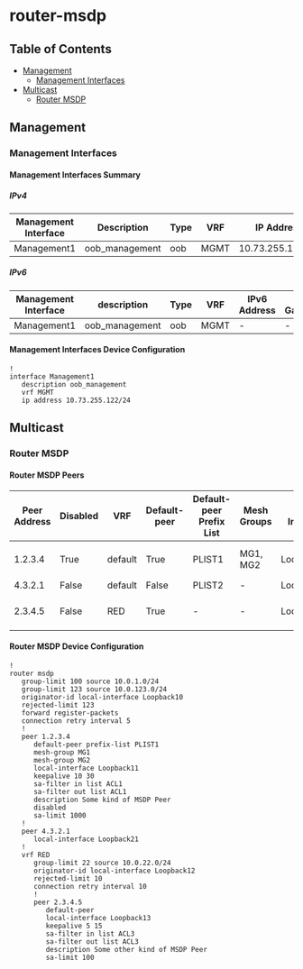 # router-msdp

## Table of Contents

- [Management](#management)
  - [Management Interfaces](#management-interfaces)
- [Multicast](#multicast)
  - [Router MSDP](#router-msdp)

## Management

### Management Interfaces

#### Management Interfaces Summary

##### IPv4

| Management Interface | Description | Type | VRF | IP Address | Gateway |
| -------------------- | ----------- | ---- | --- | ---------- | ------- |
| Management1 | oob_management | oob | MGMT | 10.73.255.122/24 | 10.73.255.2 |

##### IPv6

| Management Interface | description | Type | VRF | IPv6 Address | IPv6 Gateway |
| -------------------- | ----------- | ---- | --- | ------------ | ------------ |
| Management1 | oob_management | oob | MGMT | - | - |

#### Management Interfaces Device Configuration

```eos
!
interface Management1
   description oob_management
   vrf MGMT
   ip address 10.73.255.122/24
```

## Multicast

### Router MSDP

#### Router MSDP Peers

| Peer Address | Disabled | VRF | Default-peer | Default-peer Prefix List | Mesh Groups | Local Interface | Description | Inbound SA Filter | Outbound SA Filter |
| ------------ | -------- | --- | ------------ | ------------------------ | ----------- | --------------- | ----------- | ----------------- | ------------------ |
| 1.2.3.4 | True | default | True | PLIST1 | MG1, MG2 | Loopback11 | Some kind of MSDP Peer | ACL1 | ACL2 |
| 4.3.2.1 | False | default | False | PLIST2 | - | Loopback21 | - | - | - |
| 2.3.4.5 | False | RED | True | - | - | Loopback13 | Some other kind of MSDP Peer | ACL3 | ACL4 |

#### Router MSDP Device Configuration

```eos
!
router msdp
   group-limit 100 source 10.0.1.0/24
   group-limit 123 source 10.0.123.0/24
   originator-id local-interface Loopback10
   rejected-limit 123
   forward register-packets
   connection retry interval 5
   !
   peer 1.2.3.4
      default-peer prefix-list PLIST1
      mesh-group MG1
      mesh-group MG2
      local-interface Loopback11
      keepalive 10 30
      sa-filter in list ACL1
      sa-filter out list ACL1
      description Some kind of MSDP Peer
      disabled
      sa-limit 1000
   !
   peer 4.3.2.1
      local-interface Loopback21
   !
   vrf RED
      group-limit 22 source 10.0.22.0/24
      originator-id local-interface Loopback12
      rejected-limit 10
      connection retry interval 10
      !
      peer 2.3.4.5
         default-peer
         local-interface Loopback13
         keepalive 5 15
         sa-filter in list ACL3
         sa-filter out list ACL3
         description Some other kind of MSDP Peer
         sa-limit 100
```
